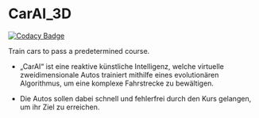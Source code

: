 # CarAI_3D
[![Codacy Badge](https://api.codacy.com/project/badge/Grade/1a872136916447568e3acbea6b8b0668)](https://app.codacy.com/app/TechnicPlay/CarAI_3D?utm_source=github.com&utm_medium=referral&utm_content=TechnicPlay/CarAI_3D&utm_campaign=Badge_Grade_Dashboard)

Train cars to pass a predetermined course. 
- „CarAI“ ist eine reaktive künstliche Intelligenz, welche virtuelle
  zweidimensionale Autos trainiert mithilfe eines evolutionären
  Algorithmus, um eine komplexe Fahrstrecke zu bewältigen.

- Die Autos sollen dabei schnell und fehlerfrei durch den Kurs gelangen,
  um ihr Ziel zu erreichen.
